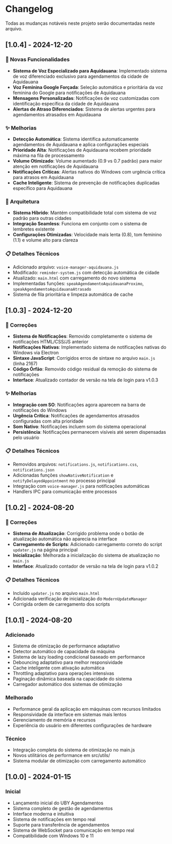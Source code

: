 # Changelog

Todas as mudanças notáveis neste projeto serão documentadas neste arquivo.

## [1.0.4] - 2024-12-20

### 🎯 Novas Funcionalidades
- **Sistema de Voz Especializado para Aquidauana**: Implementado sistema de voz diferenciado exclusivo para agendamentos da cidade de Aquidauana
- **Voz Feminina Google Forçada**: Seleção automática e prioritária da voz feminina do Google para notificações de Aquidauana
- **Mensagens Personalizadas**: Notificações de voz customizadas com identificação específica da cidade de Aquidauana
- **Alertas de Atraso Diferenciados**: Sistema de alertas urgentes para agendamentos atrasados em Aquidauana

### ✨ Melhorias
- **Detecção Automática**: Sistema identifica automaticamente agendamentos de Aquidauana e aplica configurações especiais
- **Prioridade Alta**: Notificações de Aquidauana recebem prioridade máxima na fila de processamento
- **Volume Otimizado**: Volume aumentado (0.9 vs 0.7 padrão) para maior atenção em notificações de Aquidauana
- **Notificações Críticas**: Alertas nativos do Windows com urgência crítica para atrasos em Aquidauana
- **Cache Inteligente**: Sistema de prevenção de notificações duplicadas específico para Aquidauana

### 🔧 Arquitetura
- **Sistema Híbrido**: Mantém compatibilidade total com sistema de voz padrão para outras cidades
- **Integração Seamless**: Funciona em conjunto com o sistema de lembretes existente
- **Configurações Otimizadas**: Velocidade mais lenta (0.8), tom feminino (1.1) e volume alto para clareza

### 📋 Detalhes Técnicos
- Adicionado arquivo: `voice-manager-aquidauana.js`
- Modificado: `reminder-system.js` com detecção automática de cidade
- Atualizado: `main.html` com carregamento do novo sistema
- Implementadas funções: `speakAgendamentoAquidauanaProximo`, `speakAgendamentoAquidauanaAtrasado`
- Sistema de fila prioritária e limpeza automática de cache

## [1.0.3] - 2024-12-20

### 🔧 Correções
- **Sistema de Notificações**: Removido completamente o sistema de notificações HTML/CSS/JS anterior
- **Notificações Nativas**: Implementado sistema de notificações nativas do Windows via Electron
- **Sintaxe JavaScript**: Corrigidos erros de sintaxe no arquivo `main.js` (linha 2167)
- **Código Órfão**: Removido código residual da remoção do sistema de notificações
- **Interface**: Atualizado contador de versão na tela de login para v1.0.3

### ✨ Melhorias
- **Integração com SO**: Notificações agora aparecem na barra de notificações do Windows
- **Urgência Crítica**: Notificações de agendamentos atrasados configuradas com alta prioridade
- **Som Nativo**: Notificações incluem som do sistema operacional
- **Persistência**: Notificações permanecem visíveis até serem dispensadas pelo usuário

### 📋 Detalhes Técnicos
- Removidos arquivos: `notifications.js`, `notifications.css`, `notifications.json`
- Adicionadas funções `showNativeNotification` e `notifyDelayedAppointment` no processo principal
- Integração com `voice-manager.js` para notificações automáticas
- Handlers IPC para comunicação entre processos

## [1.0.2] - 2024-08-20

### 🔧 Correções
- **Sistema de Atualização**: Corrigido problema onde o botão de atualização automática não aparecia na interface
- **Carregamento de Scripts**: Adicionado carregamento correto do script `updater.js` na página principal
- **Inicialização**: Melhorada a inicialização do sistema de atualização no `main.js`
- **Interface**: Atualizado contador de versão na tela de login para v1.0.2

### 📋 Detalhes Técnicos
- Incluído `updater.js` no arquivo `main.html`
- Adicionada verificação de inicialização do `ModernUpdateManager`
- Corrigida ordem de carregamento dos scripts

## [1.0.1] - 2024-08-20

### Adicionado
- Sistema de otimização de performance adaptativo
- Detector automático de capacidade da máquina
- Sistema de lazy loading condicional baseado em performance
- Debouncing adaptativo para melhor responsividade
- Cache inteligente com ativação automática
- Throttling adaptativo para operações intensivas
- Paginação dinâmica baseada na capacidade do sistema
- Carregador automático dos sistemas de otimização

### Melhorado
- Performance geral da aplicação em máquinas com recursos limitados
- Responsividade da interface em sistemas mais lentos
- Gerenciamento de memória e recursos
- Experiência do usuário em diferentes configurações de hardware

### Técnico
- Integração completa do sistema de otimização no main.js
- Novos utilitários de performance em src/utils/
- Sistema modular de otimização com carregamento automático

## [1.0.0] - 2024-01-15

### Inicial
- Lançamento inicial do UBY Agendamentos
- Sistema completo de gestão de agendamentos
- Interface moderna e intuitiva
- Sistema de notificações em tempo real
- Suporte para transferência de agendamentos
- Sistema de WebSocket para comunicação em tempo real
- Compatibilidade com Windows 10 e 11